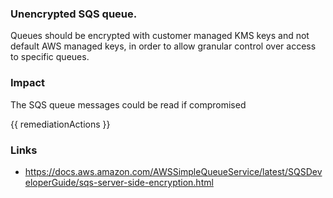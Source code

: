 
### Unencrypted SQS queue.

Queues should be encrypted with customer managed KMS keys and not default AWS managed keys, in order to allow granular control over access to specific queues.

### Impact
The SQS queue messages could be read if compromised

<!-- DO NOT CHANGE -->
{{ remediationActions }}

### Links
- https://docs.aws.amazon.com/AWSSimpleQueueService/latest/SQSDeveloperGuide/sqs-server-side-encryption.html
        